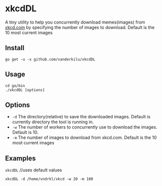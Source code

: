 # xkcdDL

A tiny utility to help you concurrently download memes(images) from [xkcd.com](https://xkcd.com/) by specifying the number of images to download. Default is the 10 most current images

## Install

`go get -u -x github.com/vanderkilu/xkcdDL`

## Usage

    cd go/bin
    ./xkcdDL [options]

## Options

- `-d` The directory(relative) to save the downloaded images. Default is currently directory the tool is running in.
- `-w` The number of workers to concurrently use to download the images. Default is 10.
- `-m` The number of images to download from xkcd.com. Default is the 10 most current images

## Examples

`xkcdDL` //uses default values

`xkcdDL -d /home/vndrkl/xkcd -w 20 -m 100`
